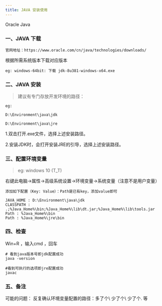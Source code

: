 ```yaml
---
title: JAVA 安装使用
---
```

Oracle Java
### 一、JAVA 下载
    官网地址：https://www.oracle.com/cn/java/technologies/downloads/

根据所需系统版本下载对应版本

    eg: windows-64bit: 下载 jdk-8u381-windows-x64.exe


### 二、JAVA 安装
> 建议有专门存放开发环境的路径：

    eg:

    D:\Environment\java\jdk

    D:\Environment\java\jre


1.双击打开.exe文件，选择上述安装路径。

2.安装JDK时，会打开安装JRE的引导，选择上述安装路径。

### 三、配置环境变量

> eg: windows 10 (T_T)

右键此电脑->属性->高级系统设置->环境变量->系统变量（注意不是用户变量）

    添加如下配置（Key: Value）：Path是已有key，添加value即可
    
    JAVA_HOME : D:\Environment\java\jdk
    CLASSPATH : .;%Java_Home%\bin;%Java_Home%\lib\dt.jar;%Java_Home%\lib\tools.jar
    Path : %Java_Home%\bin
    Path : %Java_Home%\jre\bin

### 四、检查
Win+R ，输入cmd ，回车
```shell
# 看到java版本号即jdk配置成功
java -version  

#看到可执行的选项即jre配置成功
javac
```

### 五、备注
可能的问题：
反复确认环境变量配置的路径：多了个\ 少了个\ 少了个. 等